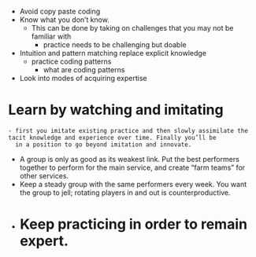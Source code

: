 - Avoid copy paste coding
- Know what you don’t know.
	- This can be done by taking on challenges that you may not be familiar with
		- practice needs to be challenging but doable
- Intuition and pattern matching replace explicit knowledge
	- practice coding patterns
		- what are coding patterns
- Look into modes of acquiring expertise
# Learn by watching and imitating
	- first you imitate existing practice and then slowly assimilate the tacit knowledge and experience over time. Finally you’ll be
	  in a position to go beyond imitation and innovate.
- A group is only as good as its weakest link. Put the best performers together to perform for the main service, and create
  “farm teams” for other services.
- Keep a steady group with the same performers every week.
  You want the group to jell; rotating players in and out is
  counterproductive.
- # Keep practicing in order to remain expert.